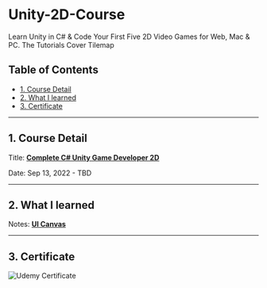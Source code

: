 # Unity-2D-Course

Learn Unity in C# &amp; Code Your First Five 2D Video Games for Web, Mac &amp; PC. The Tutorials Cover Tilemap

## Table of Contents ##

- [1. Course Detail](#1-course-detail)
- [2. What I learned](#2-what-i-learned)
- [3. Certificate](#3-certificate)

---

## 1. Course Detail

Title: [**Complete C# Unity Game Developer 2D**](https://www.udemy.com/course/unitycourse/)

Date: Sep 13, 2022 - TBD

---

## 2. What I learned

Notes: [**UI Canvas**](https://www.notion.so/UI-Canvas-69ff0e4be7b54b2da4b3450dec12e662)

---

## 3. Certificate

![Udemy Certificate]()
